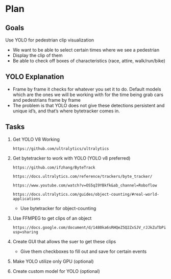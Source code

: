 
# Plan

## Goals
Use YOLO for pedestrian clip visualization

* We want to be able to select certain times where we see a pedestrian
* Display the clip of them
* Be able to check off boxes of characteristics (race, attire, walk/run/bike)

## YOLO Explanation
* Frame by frame it checks for whatever you set it to do. Default models which are the ones we will be working with for the time being grab cars and pedestrians frame by frame
* The problem is that YOLO does not give these detections persistent and unique id’s, and that’s where bytetracker comes in.

## Tasks
1. Get YOLO V8 Working
    ```
    https://github.com/ultralytics/ultralytics
    ```

2. Get bytetracker to work with YOLO (YOLO v8 preferred)
    ```
    https://github.com/ifzhang/ByteTrack
    ```
    ```
    https://docs.ultralytics.com/reference/trackers/byte_tracker/
    ```
    ```
    https://www.youtube.com/watch?v=OS5qI9YBkfk&ab_channel=Roboflow
    ```
    ```
    https://docs.ultralytics.com/guides/object-counting/#real-world-applications
    ```
    * Use bytetracker for object-counting

3. Use FFMPEG to get clips of an object
    ```
    https://docs.google.com/document/d/1480ka6sRHQeZ5Q2ZxSJV_rJJkZuTbPi6qoVIRW56Kbg/edit?usp=sharing
    ```

4. Create GUI that allows the suer to get these clips
    * Give them checkboxes to fill out and save for certain events

5. Make YOLO utilize only GPU (optional)

6. Create custom model for YOLO (optional)